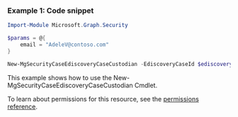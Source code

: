 ### Example 1: Code snippet

```powershellImport-Module Microsoft.Graph.Security

$params = @{
	email = "AdeleV@contoso.com"
}

New-MgSecurityCaseEdiscoveryCaseCustodian -EdiscoveryCaseId $ediscoveryCaseId -BodyParameter $params
```
This example shows how to use the New-MgSecurityCaseEdiscoveryCaseCustodian Cmdlet.
To learn about permissions for this resource, see the [permissions reference](/graph/permissions-reference).

